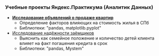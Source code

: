 ### Учебные проекты Яндекс.Практикума (Аналитик Данных)
  * [__Исследование объявлений о продаже квартир__](https://github.com/Aleksandr19870803/My-projects/blob/main/Исследование%20объявлений%20о%20продаже%20квартир/Исследование%20объявлений%20о%20продаже%20квартир.ipynb)
    * Определение факторов влияющих на стоимость жилья в СПб     
    * Библиотеки: "pandas, matplotlib.pyplot" 
  * [Исследование надёжности заёмщиков](https://github.com/Aleksandr19870803/My-projects/blob/main/Исследование%20надёжности%20заёмщиков/Исследование%20надёжности%20заёмщиков.ipynb)
    * Выяснить как семейное положение и количество детей клиента влияет на факт погашения кредита в срок
    * Библиотеки: "pandas, Mystem" 
